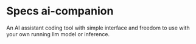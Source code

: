 # Specs ai-companion
An AI assistant coding tool with simple interface and freedom to use with your own running llm model or inference.
